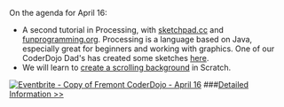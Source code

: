 On the agenda for April 16:
- A second tutorial in Processing, with [sketchpad.cc](http://sketchpad.cc) and [funprogramming.org](http://funprogramming.org). Processing is a language based on Java, especially great for beginners and working with graphics. One of our CoderDojo Dad's has created some sketches [here](http://studio.sketchpad.cc/sp/padlist/edited-by?editorId=18274).
- We will learn to [create a scrolling background](https://scratch.mit.edu/projects/55592334/#editor) in Scratch.

<a href="http://www.eventbrite.com/e/copy-of-fremont-coderdojo-april-16-tickets-16574053440?ref=ebtn" target="_blank"><img src="https://www.eventbrite.com/custombutton?eid=16574053440" alt="Eventbrite - Copy of Fremont CoderDojo - April 16" /></a>
###[Detailed Information >>](/about)

